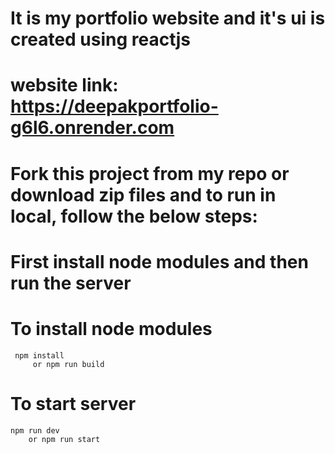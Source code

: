 # It is my portfolio website and it's ui is created using reactjs

# website link: https://deepakportfolio-g6l6.onrender.com

# Fork this project from my repo or download zip files and to run in local, follow the below steps:

# First install node modules and then run the server

# To install node modules
     npm install  
         or npm run build

# To start server
    npm run dev
        or npm run start 
